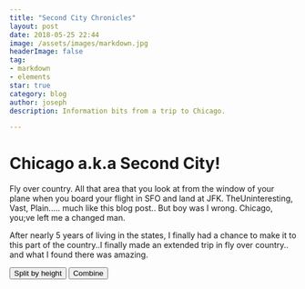 ```yaml
---
title: "Second City Chronicles"
layout: post
date: 2018-05-25 22:44
image: /assets/images/markdown.jpg
headerImage: false
tag:
- markdown
- elements
star: true
category: blog
author: joseph
description: Information bits from a trip to Chicago. 

---
```


# Chicago a.k.a Second City!
Fly over country.  All that area that you look at from the window of your plane when you board your flight in SFO and land at JFK.  TheUninteresting, Vast, Plain..... much like this blog post..  But boy was I wrong.  Chicago, you;ve left me a changed man.

After nearly 5 years of living in the states, I finally had a chance to make it to this part of the country..I finally made an extended trip in fly over country.. and what I found there was amazing.

<script src="https://d3js.org/d3.v4.min.js"></script>
<script src="https://d3js.org/d3-scale-chromatic.v0.3.min.js"></script>
<link rel="stylesheet" type="text/css" href="/assets/css/mystyle.css">
<link href="https://fonts.googleapis.com/css?family=Roboto+Condensed" rel="stylesheet">

<button id='split'>Split by height</button>
<button id='combine'>Combine</button>
<div id="example">
<div id="chart"></div>
</div>

<script src="/assets/js/bubbles.js"></script>


